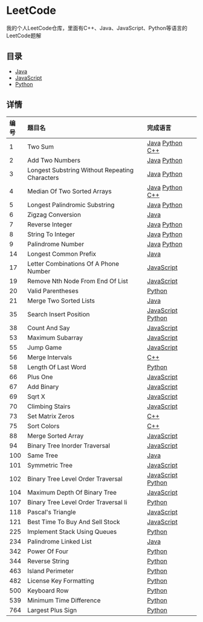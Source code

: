 # LeetCode
我的个人LeetCode仓库，里面有C++、Java、JavaScript、Python等语言的LeetCode题解

## 目录
* [Java](./Java)
* [JavaScript](./JavaScript)
* [Python](./Python)

## 详情
| 编号 | 题目名 | 完成语言 |
| :- | :- | :- |
| 1 | Two Sum | [Java](./Java/1-two-sum.java) [Python](./Python/1-two-sum.py) [C++](./C++/1-two-sum.cpp) |
| 2 | Add Two Numbers | [Java](./Java/2-add-two-numbers.java) [Python](./Python/2-add-two-numbers.py) |
| 3 | Longest Substring Without Repeating Characters | [Java](./Java/3-longest-substring-without-repeating-characters.java) [Python](./Python/3-longest-substring-without-repeating-characters.py) |
| 4 | Median Of Two Sorted Arrays | [Java](./Java/4-median-of-two-sorted-arrays.java) [Python](./Python/4-median-of-two-sorted-arrays.py) [C++](./C++/4-median-of-two-sorted-arrays.cpp) |
| 5 | Longest Palindromic Substring | [Java](./Java/5-longest-palindromic-substring.java) [Python](./Python/5-longest-palindromic-substring.py) |
| 6 | Zigzag Conversion | [Java](./Java/6-zigzag-conversion.java) |
| 7 | Reverse Integer | [Java](./Java/7-reverse-integer.java) [Python](./Python/7-reverse-integer.py) |
| 8 | String To Integer | [Java](./Java/8-string-to-integer.java) [Python](./Python/8-string-to-integer.py) |
| 9 | Palindrome Number | [Java](./Java/9-palindrome-number.java) [Python](./Python/9-palindrome-number.py) |
| 14 | Longest Common Prefix | [Java](./Java/14-longest-common-prefix.java) |
| 17 | Letter Combinations Of A Phone Number | [JavaScript](./JavaScript/17-letter-combinations-of-a-phone-number.js) |
| 19 | Remove Nth Node From End Of List | [JavaScript](./JavaScript/19-remove-nth-node-from-end-of-list.js) |
| 20 | Valid Parentheses | [Python](./Python/20-valid-parentheses.py) |
| 21 | Merge Two Sorted Lists | [Java](./Java/21-merge-two-sorted-lists.java) |
| 35 | Search Insert Position | [JavaScript](./JavaScript/35-search-insert-position.js) [Python](./Python/35-search-insert-position.py) |
| 38 | Count And Say | [JavaScript](./JavaScript/38-count-and-say.js) |
| 53 | Maximum Subarray | [JavaScript](./JavaScript/53-maximum-subarray.js) |
| 55 | Jump Game | [JavaScript](./JavaScript/55-jump-game.js) |
| 56 | Merge Intervals | [C++](./C++/56-merge-intervals.cpp) |
| 58 | Length Of Last Word | [Python](./Python/58-length-of-last-word.py) |
| 66 | Plus One | [JavaScript](./JavaScript/66-plus-one.js) |
| 67 | Add Binary | [JavaScript](./JavaScript/67-add-binary.js) |
| 69 | Sqrt X | [JavaScript](./JavaScript/69-sqrt-x.js) |
| 70 | Climbing Stairs | [JavaScript](./JavaScript/70-climbing-stairs.js) |
| 73 | Set Matrix Zeros | [C++](./C++/73-set-matrix-zeros.cpp) |
| 75 | Sort Colors | [C++](./C++/75-sort-colors.cpp) |
| 88 | Merge Sorted Array | [JavaScript](./JavaScript/88-merge-sorted-array.js) |
| 94 | Binary Tree Inorder Traversal | [JavaScript](./JavaScript/94-binary-tree-inorder-traversal.js) |
| 100 | Same Tree | [Java](./Java/100-same-tree.java) |
| 101 | Symmetric Tree | [JavaScript](./JavaScript/101-symmetric-tree.js) |
| 102 | Binary Tree Level Order Traversal | [JavaScript](./JavaScript/102-binary-tree-level-order-traversal.js) [Python](./Python/102-binary-tree-level-order-traversal.py) |
| 104 | Maximum Depth Of Binary Tree | [JavaScript](./JavaScript/104-maximum-depth-of-binary-tree.js) |
| 107 | Binary Tree Level Order Traversal Ii | [Python](./Python/107-binary-tree-level-order-traversal-ii.py) |
| 118 | Pascal's Triangle | [JavaScript](./JavaScript/118-pascal's-triangle.js) |
| 121 | Best Time To Buy And Sell Stock | [JavaScript](./JavaScript/121-best-time-to-buy-and-sell-stock.js) |
| 225 | Implement Stack Using Queues | [Python](./Python/225-implement-stack-using-queues.py) |
| 234 | Palindrome Linked List | [Java](./Java/234-palindrome-linked-list.java) |
| 342 | Power Of Four | [Python](./Python/342-power-of-four.py) |
| 344 | Reverse String | [Python](./Python/344-reverse-string.py) |
| 463 | Island Perimeter | [Python](./Python/463-island-perimeter.py) |
| 482 | License Key Formatting | [Python](./Python/482-license-key-formatting.py) |
| 500 | Keyboard Row | [Python](./Python/500-keyboard-row.py) |
| 539 | Minimum Time Difference | [Python](./Python/539-minimum-time-difference.py) |
| 764 | Largest Plus Sign | [Python](./Python/764-largest-plus-sign.py) |
